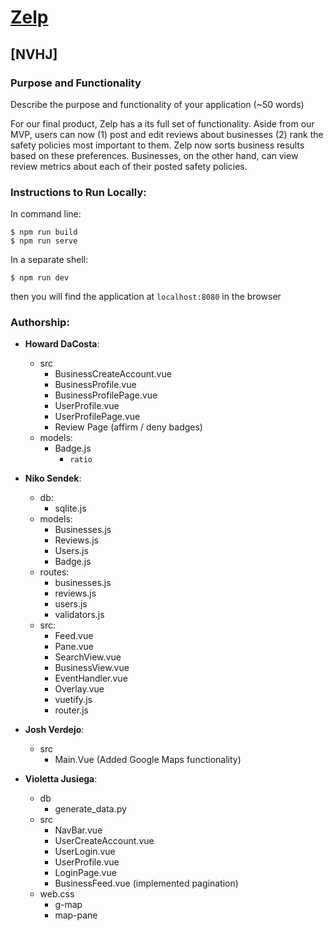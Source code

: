 
# [Zelp](https://nvhj-zelp-v2.herokuapp.com/)
## [NVHJ]
### Purpose and Functionality
Describe the purpose and functionality of your application (~50 words) 

For our final product, Zelp has a its full set of functionality. Aside from our MVP, users can now
 (1) post and edit reviews about businesses
 (2) rank the safety policies most important to them. Zelp now sorts business results based on these preferences. Businesses, on the other hand, can view review metrics about each of their posted safety policies.

### Instructions to Run Locally:
In command line:
```console
$ npm run build
$ npm run serve
```
In a separate shell:
```console
$ npm run dev
```
then you will find the application at `localhost:8080` in the browser

### Authorship:
* **Howard DaCosta**:
  * src
    * BusinessCreateAccount.vue
    * BusinessProfile.vue
    * BusinessProfilePage.vue
    * UserProfile.vue
    * UserProfilePage.vue
    * Review Page (affirm / deny badges)
  * models:
    * Badge.js
      * `ratio`
* **Niko Sendek**:
  * db:
    * sqlite.js 
  * models:
    * Businesses.js
    * Reviews.js
    * Users.js
    * Badge.js
  * routes:
    * businesses.js
    * reviews.js
    * users.js
    * validators.js
  * src:
    * Feed.vue
    * Pane.vue
    * SearchView.vue
    * BusinessView.vue
    * EventHandler.vue
    * Overlay.vue
    * vuetify.js
    * router.js
* **Josh Verdejo**:
  * src
    * Main.Vue (Added Google Maps functionality)
  
* **Violetta Jusiega**:
  * db
    * generate_data.py
  * src
    * NavBar.vue
    * UserCreateAccount.vue
    * UserLogin.vue
    * UserProfile.vue
    * LoginPage.vue
    * BusinessFeed.vue (implemented pagination) 
  * web.css
    * g-map
    * map-pane
